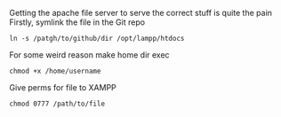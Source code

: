 Getting the apache file server to serve the correct stuff is quite the pain
Firstly, symlink the file in the Git repo
```
ln -s /patgh/to/github/dir /opt/lampp/htdocs
```
For some weird reason make home dir exec
```
chmod +x /home/username
```
Give perms for file to XAMPP
```
chmod 0777 /path/to/file
```
 
